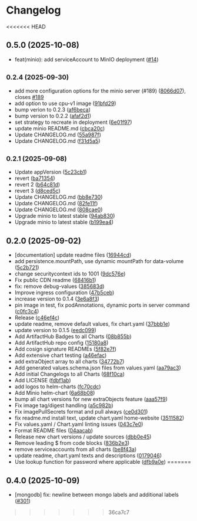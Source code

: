 # Changelog

<<<<<<< HEAD
## 0.5.0 (2025-10-08)

* feat(minio): add serviceAccount to MinIO deployment ([#14](https://github.com/GitGuardian/gitguardian-helm-charts/pull/14))

## <small>0.2.4 (2025-09-30)</small>

* add more configuration options for the minio server (#189) ([8066d07](https://github.com/GitGuardian/gitguardian-helm-charts/commit/8066d07)), closes [#189](https://github.com/GitGuardian/gitguardian-helm-charts/issues/189)
* add option to use cpu-v1 image ([91bfd29](https://github.com/GitGuardian/gitguardian-helm-charts/commit/91bfd29))
* bump verion to 0.2.3 ([af6beca](https://github.com/GitGuardian/gitguardian-helm-charts/commit/af6beca))
* bump version to 0.2.2 ([afaf2d1](https://github.com/GitGuardian/gitguardian-helm-charts/commit/afaf2d1))
* set strategy to recreate in deployment ([6e01f97](https://github.com/GitGuardian/gitguardian-helm-charts/commit/6e01f97))
* update minio README.md ([cbca20c](https://github.com/GitGuardian/gitguardian-helm-charts/commit/cbca20c))
* Update CHANGELOG.md ([55a987f](https://github.com/GitGuardian/gitguardian-helm-charts/commit/55a987f))
* Update CHANGELOG.md ([f31d5a5](https://github.com/GitGuardian/gitguardian-helm-charts/commit/f31d5a5))

## <small>0.2.1 (2025-09-08)</small>

* Update appVersion ([5c23cb1](https://github.com/GitGuardian/gitguardian-helm-charts/commit/5c23cb1))
* revert ([ba71354](https://github.com/GitGuardian/gitguardian-helm-charts/commit/ba71354))
* revert 2 ([b64c81d](https://github.com/GitGuardian/gitguardian-helm-charts/commit/b64c81d))
* revert 3 ([d8ced5c](https://github.com/GitGuardian/gitguardian-helm-charts/commit/d8ced5c))
* Update CHANGELOG.md ([bb8e730](https://github.com/GitGuardian/gitguardian-helm-charts/commit/bb8e730))
* Update CHANGELOG.md ([82fe11f](https://github.com/GitGuardian/gitguardian-helm-charts/commit/82fe11f))
* Update CHANGELOG.md ([808cae0](https://github.com/GitGuardian/gitguardian-helm-charts/commit/808cae0))
* Upgrade minio to latest stable ([94ab830](https://github.com/GitGuardian/gitguardian-helm-charts/commit/94ab830))
* Upgrade minio to latest stable ([b199ea4](https://github.com/GitGuardian/gitguardian-helm-charts/commit/b199ea4))

## 0.2.0 (2025-09-02)

* [documentation] update readme files ([16944cd](https://github.com/GitGuardian/gitguardian-helm-charts/commit/16944cd))
* add persistence.mountPath, use dynamic mountPath for data-volume ([5c2b721](https://github.com/GitGuardian/gitguardian-helm-charts/commit/5c2b721))
* change securitycontext ids to 1001 ([9dc576e](https://github.com/GitGuardian/gitguardian-helm-charts/commit/9dc576e))
* Fix public CDN readme ([68416b1](https://github.com/GitGuardian/gitguardian-helm-charts/commit/68416b1))
* fix: remove debug-values ([385683d](https://github.com/GitGuardian/gitguardian-helm-charts/commit/385683d))
* Improve ingress configuration ([47b5ceb](https://github.com/GitGuardian/gitguardian-helm-charts/commit/47b5ceb))
* increase version to 0.1.4 ([3e6a8f3](https://github.com/GitGuardian/gitguardian-helm-charts/commit/3e6a8f3))
* pin image in test, fix podAnnotations, dynamic ports in server command ([c0fc3c4](https://github.com/GitGuardian/gitguardian-helm-charts/commit/c0fc3c4))
* Release ([c46ef4c](https://github.com/GitGuardian/gitguardian-helm-charts/commit/c46ef4c))
* update readme, remove default values, fix chart.yaml ([37bbb1e](https://github.com/GitGuardian/gitguardian-helm-charts/commit/37bbb1e))
* update version to 0.1.5 ([eedc099](https://github.com/GitGuardian/gitguardian-helm-charts/commit/eedc099))
* Add ArtifactHub Badges to all Charts ([08b855b](https://github.com/GitGuardian/gitguardian-helm-charts/commit/08b855b))
* Add ArtifactHub repo config ([15180a8](https://github.com/GitGuardian/gitguardian-helm-charts/commit/15180a8))
* Add cosign signature READMEs ([5f82e7f](https://github.com/GitGuardian/gitguardian-helm-charts/commit/5f82e7f))
* Add extensive chart testing ([a46efac](https://github.com/GitGuardian/gitguardian-helm-charts/commit/a46efac))
* add extraObject array to all charts ([34772b7](https://github.com/GitGuardian/gitguardian-helm-charts/commit/34772b7))
* Add generated values.schema.json files from values.yaml ([aa79ac3](https://github.com/GitGuardian/gitguardian-helm-charts/commit/aa79ac3))
* Add initial Changelogs to all Charts ([68f10ca](https://github.com/GitGuardian/gitguardian-helm-charts/commit/68f10ca))
* Add LICENSE ([fdbf1ab](https://github.com/GitGuardian/gitguardian-helm-charts/commit/fdbf1ab))
* add logos to helm-charts ([fc70cdc](https://github.com/GitGuardian/gitguardian-helm-charts/commit/fc70cdc))
* Add Minio helm-chart ([6a68b08](https://github.com/GitGuardian/gitguardian-helm-charts/commit/6a68b08))
* bump all chart versions for new extraObjects feature ([aaa57f9](https://github.com/GitGuardian/gitguardian-helm-charts/commit/aaa57f9))
* Fix image tag/digest handling ([a5c982b](https://github.com/GitGuardian/gitguardian-helm-charts/commit/a5c982b))
* Fix imagePullSecrets format and pull always ([ce0d301](https://github.com/GitGuardian/gitguardian-helm-charts/commit/ce0d301))
* fix readme.md install text, update chart.yaml home-website ([3511582](https://github.com/GitGuardian/gitguardian-helm-charts/commit/3511582))
* Fix values.yaml / Chart.yaml linting issues ([043c7e0](https://github.com/GitGuardian/gitguardian-helm-charts/commit/043c7e0))
* Format README files ([04aacab](https://github.com/GitGuardian/gitguardian-helm-charts/commit/04aacab))
* Release new chart versions / update sources ([dbb0e45](https://github.com/GitGuardian/gitguardian-helm-charts/commit/dbb0e45))
* Remove leading $ from code blocks ([836b2e3](https://github.com/GitGuardian/gitguardian-helm-charts/commit/836b2e3))
* remove serviceaccounts from all charts ([be8f43a](https://github.com/GitGuardian/gitguardian-helm-charts/commit/be8f43a))
* update readme, chart.yaml texts and descriptions ([0179046](https://github.com/GitGuardian/gitguardian-helm-charts/commit/0179046))
* Use lookup function for password where applicable ([dfb9a0e](https://github.com/GitGuardian/gitguardian-helm-charts/commit/dfb9a0e))
=======
## 0.4.0 (2025-10-09)

* [mongodb] fix: newline between mongo labels and additional labels ([#301](https://github.com/CloudPirates-io/helm-charts/pull/301))
>>>>>>> 36ca7c7
